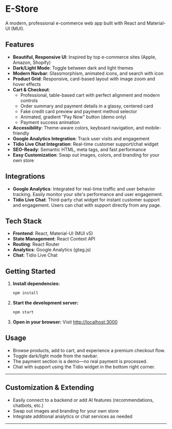 # E-Store

A modern, professional e-commerce web app built with React and Material-UI (MUI).

## Features

- **Beautiful, Responsive UI**: Inspired by top e-commerce sites (Apple, Amazon, Shopify)
- **Dark/Light Mode**: Toggle between dark and light themes
- **Modern Navbar**: Glassmorphism, animated icons, and search with icon
- **Product Grid**: Responsive, card-based layout with image zoom and hover effects
- **Cart & Checkout**:
  - Professional, table-based cart with perfect alignment and modern controls
  - Order summary and payment details in a glassy, centered card
  - Fake credit card preview and payment method selector
  - Animated, gradient "Pay Now" button (demo only)
  - Payment success animation
- **Accessibility**: Theme-aware colors, keyboard navigation, and mobile-friendly
- **Google Analytics Integration**: Track user visits and engagement
- **Tidio Live Chat Integration**: Real-time customer support/chat widget
- **SEO-Ready**: Semantic HTML, meta tags, and fast performance
- **Easy Customization**: Swap out images, colors, and branding for your own store

## Integrations

- **Google Analytics**: Integrated for real-time traffic and user behavior tracking. Easily monitor your site's performance and user engagement.
- **Tidio Live Chat**: Third-party chat widget for instant customer support and engagement. Users can chat with support directly from any page.

## Tech Stack
- **Frontend**: React, Material-UI (MUI v5)
- **State Management**: React Context API
- **Routing**: React Router
- **Analytics**: Google Analytics (gtag.js)
- **Chat**: Tidio Live Chat

## Getting Started

1. **Install dependencies:**
   ```bash
   npm install
   ```
2. **Start the development server:**
   ```bash
   npm start
   ```
3. **Open in your browser:**
   Visit [http://localhost:3000](http://localhost:3000)

## Usage
- Browse products, add to cart, and experience a premium checkout flow.
- Toggle dark/light mode from the navbar.
- The payment section is a demo—no real payment is processed.
- Chat with support using the Tidio widget in the bottom right corner.

---

## Customization & Extending
- Easily connect to a backend or add AI features (recommendations, chatbots, etc.)
- Swap out images and branding for your own store
- Integrate additional analytics or chat services as needed

---

